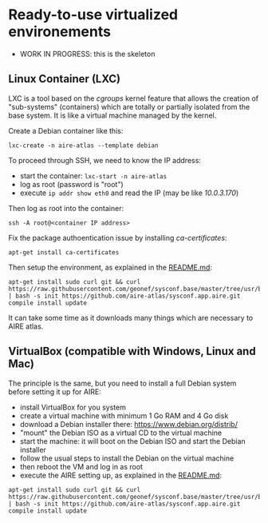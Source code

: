 # Ready-to-use virtualized environements

* WORK IN PROGRESS: this is the skeleton

## Linux Container (LXC)

LXC is a tool based on the _cgroups_ kernel feature that allows
the creation of "sub-systems" (containers) which are totally or partially
isolated from the base system. It is like a virtual machine managed by the
kernel.

Create a Debian container like this:
```shell
lxc-create -n aire-atlas --template debian
```

To proceed through SSH, we need to know the IP address:
* start the container: ``` lxc-start -n aire-atlas ```
* log as root (password is "root")
* execute ``` ip addr show eth0 ``` and read the IP (may be like _10.0.3.170_)

Then log as root into the container:
```shell
ssh -A root@<container IP address>
```

Fix the package authoentication issue by installing _ca-certificates_:
```shell
apt-get install ca-certificates
```

Then setup the environment, as explained in the [README.md](README.md):
```shell
apt-get install sudo curl git && curl https://raw.githubusercontent.com/geonef/sysconf.base/master/tree/usr/bin/sysconf | bash -s init https://github.com/aire-atlas/sysconf.app.aire.git compile install update
```

It can take some time as it downloads many things which are necessary to AIRE atlas.

## VirtualBox (compatible with Windows, Linux and Mac)

The principle is the same, but you need to install a full Debian system before
setting it up for AIRE:

* install VirtualBox for you system
* create a virtual machine with minimum 1 Go RAM and 4 Go disk
* download a Debian installer there: https://www.debian.org/distrib/
* "mount" the Debian ISO as a virtual CD to the virtual machine
* start the machine: it will boot on the Debian ISO and start the Debian installer
* follow the usual steps to install the Debian on the virtual machine
* then reboot the VM and log in as root
* execute the AIRE setting up, as explained in the [README.md](README.md):
```shell
apt-get install sudo curl git && curl https://raw.githubusercontent.com/geonef/sysconf.base/master/tree/usr/bin/sysconf | bash -s init https://github.com/aire-atlas/sysconf.app.aire.git compile install update
```
